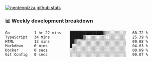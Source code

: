 [![nentenpizza github stats](https://github-readme-stats.vercel.app/api?username=nentenpizza&count_private=true)](https://github.com/anuraghazra/github-readme-stats)

### 📊 Weekly development breakdown
<!--START_SECTION:waka-->

```text
Go           1 hr 22 mins    ███████████████▒░░░░░░░░░   60.72 %
TypeScript   34 mins         ██████▒░░░░░░░░░░░░░░░░░░   25.39 %
HTML         12 mins         ██▒░░░░░░░░░░░░░░░░░░░░░░   09.08 %
Markdown     6 mins          █░░░░░░░░░░░░░░░░░░░░░░░░   04.63 %
Docker       0 secs          ░░░░░░░░░░░░░░░░░░░░░░░░░   00.09 %
Git Config   0 secs          ░░░░░░░░░░░░░░░░░░░░░░░░░   00.07 %
```

<!--END_SECTION:waka-->

